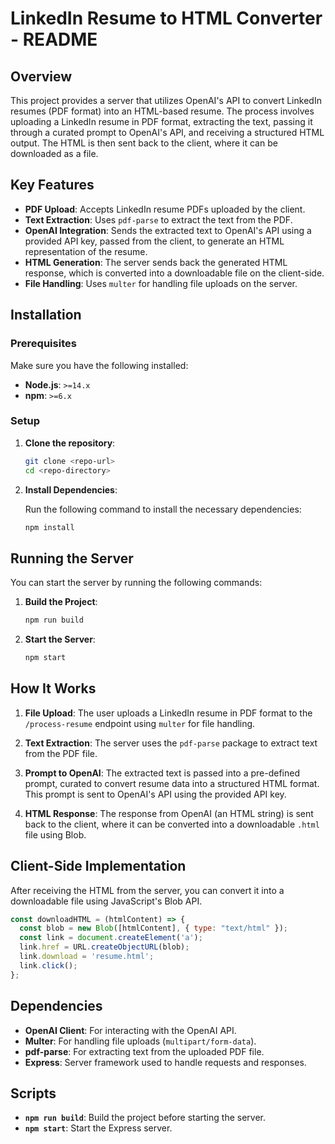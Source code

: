 # LinkedIn Resume to HTML Converter - README

## Overview

This project provides a server that utilizes OpenAI's API to convert LinkedIn resumes (PDF format) into an HTML-based resume. The process involves uploading a LinkedIn resume in PDF format, extracting the text, passing it through a curated prompt to OpenAI's API, and receiving a structured HTML output. The HTML is then sent back to the client, where it can be downloaded as a file.

## Key Features

- **PDF Upload**: Accepts LinkedIn resume PDFs uploaded by the client.
- **Text Extraction**: Uses `pdf-parse` to extract the text from the PDF.
- **OpenAI Integration**: Sends the extracted text to OpenAI's API using a provided API key, passed from the client, to generate an HTML representation of the resume.
- **HTML Generation**: The server sends back the generated HTML response, which is converted into a downloadable file on the client-side.
- **File Handling**: Uses `multer` for handling file uploads on the server.

## Installation

### Prerequisites

Make sure you have the following installed:

- **Node.js**: `>=14.x`
- **npm**: `>=6.x`

### Setup

1. **Clone the repository**:

    ```bash
    git clone <repo-url>
    cd <repo-directory>
    ```

2. **Install Dependencies**:

    Run the following command to install the necessary dependencies:

    ```bash
    npm install
    ```

 
## Running the Server

You can start the server by running the following commands:

1. **Build the Project**:

    ```bash
    npm run build
    ```

2. **Start the Server**:

    ```bash
    npm start
    ```
 
 

## How It Works

1. **File Upload**: The user uploads a LinkedIn resume in PDF format to the `/process-resume` endpoint using `multer` for file handling.
   
2. **Text Extraction**: The server uses the `pdf-parse` package to extract text from the PDF file.

3. **Prompt to OpenAI**: The extracted text is passed into a pre-defined prompt, curated to convert resume data into a structured HTML format. This prompt is sent to OpenAI's API using the provided API key.

4. **HTML Response**: The response from OpenAI (an HTML string) is sent back to the client, where it can be converted into a downloadable `.html` file using Blob.

## Client-Side Implementation

After receiving the HTML from the server, you can convert it into a downloadable file using JavaScript's Blob API.

```javascript
const downloadHTML = (htmlContent) => {
  const blob = new Blob([htmlContent], { type: "text/html" });
  const link = document.createElement('a');
  link.href = URL.createObjectURL(blob);
  link.download = 'resume.html';
  link.click();
};
```

## Dependencies

- **OpenAI Client**: For interacting with the OpenAI API.
- **Multer**: For handling file uploads (`multipart/form-data`).
- **pdf-parse**: For extracting text from the uploaded PDF file.
- **Express**: Server framework used to handle requests and responses.

## Scripts

- **`npm run build`**: Build the project before starting the server.
- **`npm start`**: Start the Express server.
